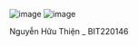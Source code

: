 ![image](https://github.com/user-attachments/assets/436af710-0cb2-4d06-be08-b3439ac2cf33)
![image](https://github.com/user-attachments/assets/286c9c01-f3d3-4c1b-967d-2122972cf834)

Nguyễn Hữu Thiện _ BIT220146
